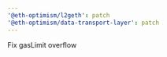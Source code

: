 ```yaml
---
'@eth-optimism/l2geth': patch
'@eth-optimism/data-transport-layer': patch
---
```


Fix gasLimit overflow

